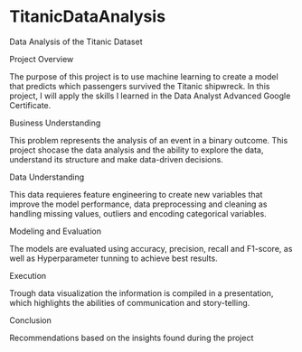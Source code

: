 # TitanicDataAnalysis
Data Analysis of the Titanic Dataset

Project Overview

The purpose of this project is to use machine learning  to create a model that predicts which passengers survived the Titanic shipwreck. In this project, I will apply the skills I learned in the Data Analyst Advanced Google Certificate. 

Business Understanding 

This problem represents the analysis of an event in a binary outcome. This project shocase the data analysis and the ability to explore the data, understand its structure and make data-driven decisions. 

Data Understanding 

This data requieres feature engineering to create new variables that improve the model performance, data preprocessing and cleaning as handling missing values, outliers and encoding categorical variables. 

Modeling and Evaluation 

The models are evaluated using accuracy, precision, recall and F1-score, as well as Hyperparameter tunning to achieve best results.

Execution 

Trough data visualization the information is compiled in a presentation, which highlights the abilities of communication and story-telling. 

Conclusion

Recommendations based on the insights found during the project
